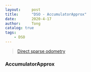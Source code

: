 ```yaml
---
layout:     post
title:      "DSO - AccumulatorApprox"
date:       2020-4-17
author:     Tong
catalog: true
tags:
    - DSO
---
```


> [Direct sparse odometry](https://vision.in.tum.de/research/vslam/dso)

### AccumulatorApprox

#### 
